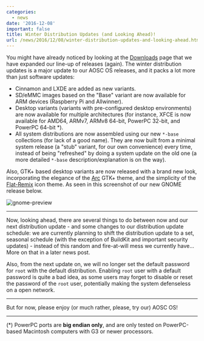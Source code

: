 ```yaml
---
categories:
  - news
date: '2016-12-08'
important: false
title: Winter Distribution Updates (and Looking Ahead)!
url: /news/2016/12/08/winter-distribution-updates-and-looking-ahead.html
---
```



You might have already noticed by looking at the [Downloads](/os-download) page that we have expanded our line-up of releases (again). The winter distribution updates is a major update to our AOSC OS releases, and it packs a lot more than just software updates:

- Cinnamon and LXDE are added as new variants.
- SD/eMMC images based on the "Base" variant are now available for ARM devices (Raspberry Pi and Allwinner).
- Desktop variants (variants with pre-configured desktop environments) are now available for multiple architectures (for instance, XFCE is now available for AMD64, ARMv7, ARMv8 64-bit, PowerPC 32-bit, and PowerPC 64-bit *).
- All system distributions are now assembled using our new `*-base` collections (for lack of a good name). They are now built from a minimal system release (a "stub" variant, for our own convenience) every time, instead of being "refreshed" by doing a system update on the old one (a more detailed `*-base` description/explanation is on the way).

Also, GTK+ based desktop variants are now released with a brand new look, incorporating the elegance of the [Arc](https://github.com/horst3180/Arc-Theme) GTK+ theme, and the simplicity of the [Flat-Remix](https://github.com/daniruiz/Flat-Remix) icon theme. As seen in this screenshot of our new GNOME release below.

![gnome-preview](/assets/i/de-preview/gnome/thumbs/4.png.jpg)

--------------------------------------------

Now, looking ahead, there are several things to do between now and our next distribution update - and some changes to our distribution update schedule: we are currently planning to shift the distribution update to a set, seasonal schedule (with the exception of BuildKit and important security updates) - instead of this random and fire-at-will mess we currently have... More on that in a later news post.

Also, from the next update on, we will no longer set the default password for `root` with the default distribution. Enabling `root` user with a default password is quite a bad idea, as some users may forget to disable or reset the password of the `root` user, potentially making the system defenseless on a open network.

--------------------------------------------

But for now, please enjoy (or much rather, please, try our) AOSC OS!

--------------------------------------------

(*) PowerPC ports are **big endian only**, and are only tested on PowerPC-based Macintosh computers with G3 or newer processors.